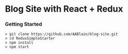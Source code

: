 # Blog Site with React + Redux


### Getting Started

```
> git clone https://github.com/AABlain/blog-site.git
> cd ReduxSimpleStarter
> npm install
> npm start
```
